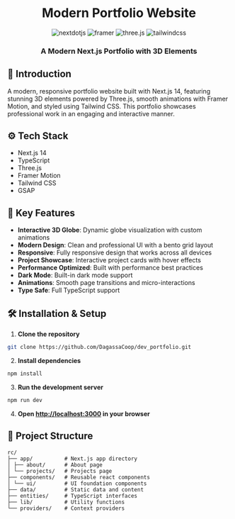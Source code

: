 <div align="center">
  <h1>Modern Portfolio Website</h1>

  <div>
    <img src="https://img.shields.io/badge/-Next_JS-black?style=for-the-badge&logoColor=white&logo=nextdotjs&color=000000" alt="nextdotjs" />
    <img src="https://img.shields.io/badge/-Framer-black?style=for-the-badge&logoColor=white&logo=framer&color=0055FF" alt="framer" />
    <img src="https://img.shields.io/badge/-Three_JS-black?style=for-the-badge&logoColor=white&logo=threedotjs&color=000000" alt="three.js" />
    <img src="https://img.shields.io/badge/-Tailwind_CSS-black?style=for-the-badge&logoColor=white&logo=tailwindcss&color=06B6D4" alt="tailwindcss" />
  </div>

  <h3 align="center">A Modern Next.js Portfolio with 3D Elements</h3>
</div>

## 🚀 Introduction

A modern, responsive portfolio website built with Next.js 14, featuring stunning 3D elements powered by Three.js, smooth animations with Framer Motion, and styled using Tailwind CSS. This portfolio showcases professional work in an engaging and interactive manner.

## ⚙️ Tech Stack

- Next.js 14
- TypeScript
- Three.js
- Framer Motion
- Tailwind CSS
- GSAP

## 🔋 Key Features

- **Interactive 3D Globe**: Dynamic globe visualization with custom animations
- **Modern Design**: Clean and professional UI with a bento grid layout
- **Responsive**: Fully responsive design that works across all devices
- **Project Showcase**: Interactive project cards with hover effects
- **Performance Optimized**: Built with performance best practices
- **Dark Mode**: Built-in dark mode support
- **Animations**: Smooth page transitions and micro-interactions
- **Type Safe**: Full TypeScript support

## 🛠️ Installation & Setup

1. **Clone the repository**

```bash
git clone https://github.com/DagassaCoop/dev_portfolio.git
```

2. **Install dependencies**

```bash
npm install
```

3. **Run the development server**

```bash
npm run dev
```

4. **Open [http://localhost:3000](http://localhost:3000) in your browser**

## 📁 Project Structure

```
rc/
├── app/          # Next.js app directory
│ ├── about/      # About page
│ └── projects/   # Projects page
├── components/   # Reusable react components
│ └── ui/         # UI foundation components
├── data/         # Static data and content
├── entities/     # TypeScript interfaces
├── lib/          # Utility functions
└── providers/    # Context providers
```
